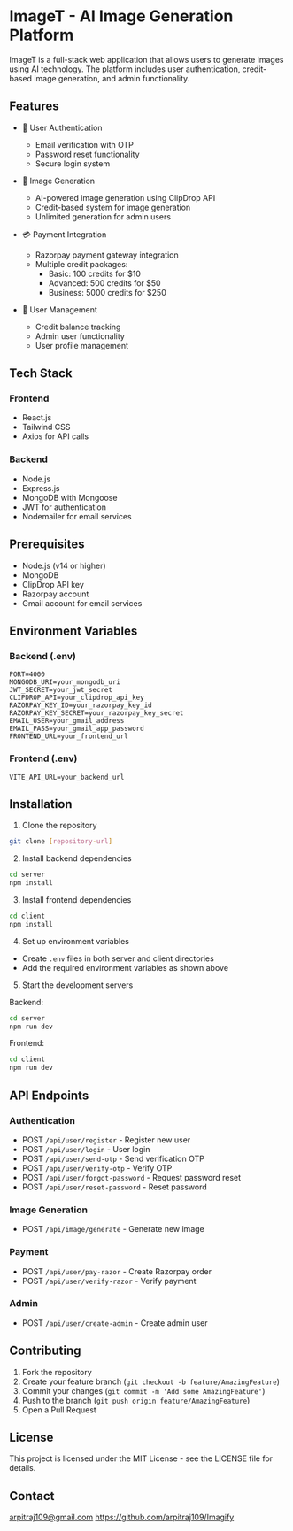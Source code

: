 # ImageT - AI Image Generation Platform

ImageT is a full-stack web application that allows users to generate images using AI technology. The platform includes user authentication, credit-based image generation, and admin functionality.

## Features

- 🔐 User Authentication
  - Email verification with OTP
  - Password reset functionality
  - Secure login system

- 🎨 Image Generation
  - AI-powered image generation using ClipDrop API
  - Credit-based system for image generation
  - Unlimited generation for admin users

- 💳 Payment Integration
  - Razorpay payment gateway integration
  - Multiple credit packages:
    - Basic: 100 credits for $10
    - Advanced: 500 credits for $50
    - Business: 5000 credits for $250

- 👤 User Management
  - Credit balance tracking
  - Admin user functionality
  - User profile management

## Tech Stack

### Frontend
- React.js
- Tailwind CSS
- Axios for API calls

### Backend
- Node.js
- Express.js
- MongoDB with Mongoose
- JWT for authentication
- Nodemailer for email services

## Prerequisites

- Node.js (v14 or higher)
- MongoDB
- ClipDrop API key
- Razorpay account
- Gmail account for email services

## Environment Variables

### Backend (.env)
```
PORT=4000
MONGODB_URI=your_mongodb_uri
JWT_SECRET=your_jwt_secret
CLIPDROP_API=your_clipdrop_api_key
RAZORPAY_KEY_ID=your_razorpay_key_id
RAZORPAY_KEY_SECRET=your_razorpay_key_secret
EMAIL_USER=your_gmail_address
EMAIL_PASS=your_gmail_app_password
FRONTEND_URL=your_frontend_url
```

### Frontend (.env)
```
VITE_API_URL=your_backend_url
```

## Installation

1. Clone the repository
```bash
git clone [repository-url]
```

2. Install backend dependencies
```bash
cd server
npm install
```

3. Install frontend dependencies
```bash
cd client
npm install
```

4. Set up environment variables
- Create `.env` files in both server and client directories
- Add the required environment variables as shown above

5. Start the development servers

Backend:
```bash
cd server
npm run dev
```

Frontend:
```bash
cd client
npm run dev
```

## API Endpoints

### Authentication
- POST `/api/user/register` - Register new user
- POST `/api/user/login` - User login
- POST `/api/user/send-otp` - Send verification OTP
- POST `/api/user/verify-otp` - Verify OTP
- POST `/api/user/forgot-password` - Request password reset
- POST `/api/user/reset-password` - Reset password

### Image Generation
- POST `/api/image/generate` - Generate new image

### Payment
- POST `/api/user/pay-razor` - Create Razorpay order
- POST `/api/user/verify-razor` - Verify payment

### Admin
- POST `/api/user/create-admin` - Create admin user

## Contributing

1. Fork the repository
2. Create your feature branch (`git checkout -b feature/AmazingFeature`)
3. Commit your changes (`git commit -m 'Add some AmazingFeature'`)
4. Push to the branch (`git push origin feature/AmazingFeature`)
5. Open a Pull Request

## License

This project is licensed under the MIT License - see the LICENSE file for details.

## Contact
arpitraj109@gmail.com
https://github.com/arpitraj109/Imagify
